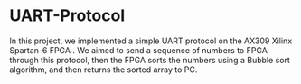 # UART-Protocol
In this project, we implemented a simple UART protocol on the AX309 Xilinx Spartan-6 FPGA . We aimed to send a sequence of numbers to FPGA through this protocol, then the FPGA sorts the numbers using a Bubble sort algorithm, and then returns the sorted array to PC.
